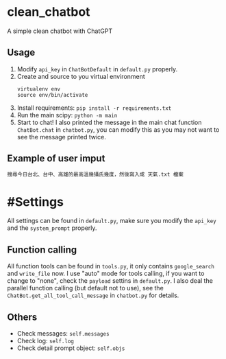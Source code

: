 # clean_chatbot
A simple clean chatbot with ChatGPT


## Usage
1. Modify `api_key` in `ChatBotDefault` in `default.py` properly.
2. Create and source to you virtual environment
    ```
    virtualenv env
    source env/bin/activate
    ```
3. Install requirements: `pip install -r requirements.txt`
4. Run the main scipy: `python -m main`
5. Start to chat!
I also printed the message in the main chat function `ChatBot.chat` in `chatbot.py`, you can modify this as you may not want to see the message printed twice.

## Example of user imput
```bash
搜尋今日台北、台中、高雄的最高溫幾攝氏幾度，然後寫入成 天氣.txt 檔案
```

# #Settings
All settings can be found in `default.py`, make sure you modify the `api_key` and the `system_prompt` properly.

## Function calling
All function tools can be found in `tools.py`, it only contains `google_search` and `write_file` now.
I use "auto" mode for tools calling, if you want to change to "none", check the `payload` settins in `default.py`.
I also deal the parallel function calling (but default not to use), see the `ChatBot.get_all_tool_call_message` in `chatbot.py` for details.

## Others
- Check messages: `self.messages`
- Check log: `self.log`
- Check detail prompt object: `self.objs`
